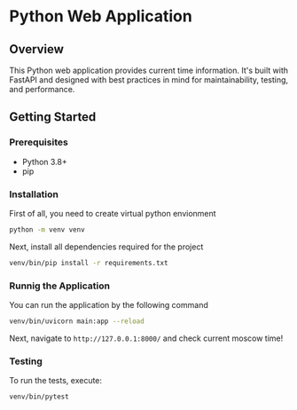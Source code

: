 # Python Web Application

## Overview

This Python web application provides current time information. It's built with FastAPI and designed with best practices in mind for maintainability, testing, and performance.

## Getting Started

### Prerequisites

- Python 3.8+
- pip

### Installation

First of all, you need to create virtual python envionment

```bash
python -m venv venv
```

Next, install all dependencies required for the project

```bash
venv/bin/pip install -r requirements.txt
```

### Runnig the Application

You can run the application by the following command

```bash
venv/bin/uvicorn main:app --reload
```

Next, navigate to `http://127.0.0.1:8000/` and check current moscow time!

### Testing

To run the tests, execute:

```bash
venv/bin/pytest
```

